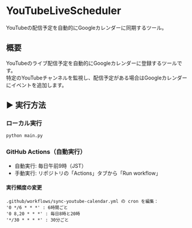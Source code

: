 # YouTubeLiveScheduler
YouTubeの配信予定を自動的にGoogleカレンダーに同期するツール。

## 概要
YouTubeのライブ配信予定を自動的にGoogleカレンダーに登録するツールです。  
特定のYouTubeチャンネルを監視し、配信予定がある場合はGoogleカレンダーにイベントを追加します。  


## ▶️ 実行方法
### ローカル実行
```bash
python main.py
```
### GitHub Actions（自動実行）

- 自動実行: 毎日午前9時（JST）
- 手動実行: リポジトリの「Actions」タブから「Run workflow」

#### 実行頻度の変更
```
.github/workflows/sync-youtube-calendar.yml の cron を編集：
'0 */6 * * *' : 6時間ごと
'0 8,20 * * *' : 毎日8時と20時
'*/30 * * * *' : 30分ごと
```